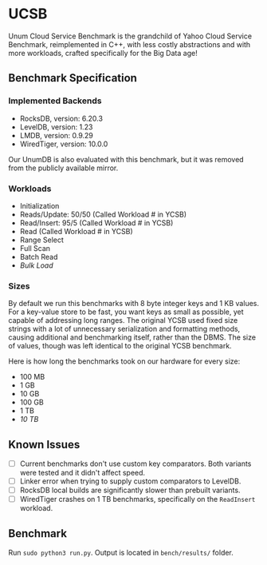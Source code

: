 # UCSB

Unum Cloud Service Benchmark is the grandchild of Yahoo Cloud Service Benchmark, reimplemented in C++, with less costly abstractions and with more workloads, crafted specifically for the Big Data age!

## Benchmark Specification

### Implemented Backends

* RocksDB, version: 6.20.3
* LevelDB, version: 1.23
* LMDB, version: 0.9.29
* WiredTiger, version: 10.0.0

Our UnumDB is also evaluated with this benchmark, but it was removed from the publicly available mirror.

### Workloads

* Initialization
* Reads/Update: 50/50 (Called Workload # in YCSB)
* Read/Insert: 95/5 (Called Workload # in YCSB)
* Read (Called Workload # in YCSB)
* Range Select
* Full Scan
* Batch Read
* *Bulk Load*

### Sizes

By default we run this benchmarks with 8 byte integer keys and 1 KB values.
For a key-value store to be fast, you want keys as small as possible, yet capable of addressing long ranges.
The original YCSB used fixed size strings with a lot of unnecessary serialization and formatting methods, causing additional and benchmarking itself, rather than the DBMS.
The size of values, though was left identical to the original YCSB benchmark.

Here is how long the benchmarks took on our hardware for every size:

* 100 MB
* 1 GB
* 10 GB
* 100 GB
* 1 TB
* *10 TB*

## Known Issues

* [ ] Current benchmarks don't use custom key comparators. Both variants were tested and it didn't affect speed.
* [ ] Linker error when trying to supply custom comparators to LevelDB.
* [ ] RocksDB local builds are significantly slower than prebuilt variants.
* [ ] WiredTiger crashes on 1 TB benchmarks, specifically on the `ReadInsert` workload.

## Benchmark

Run `sudo python3 run.py`. Output is located in `bench/results/` folder.
